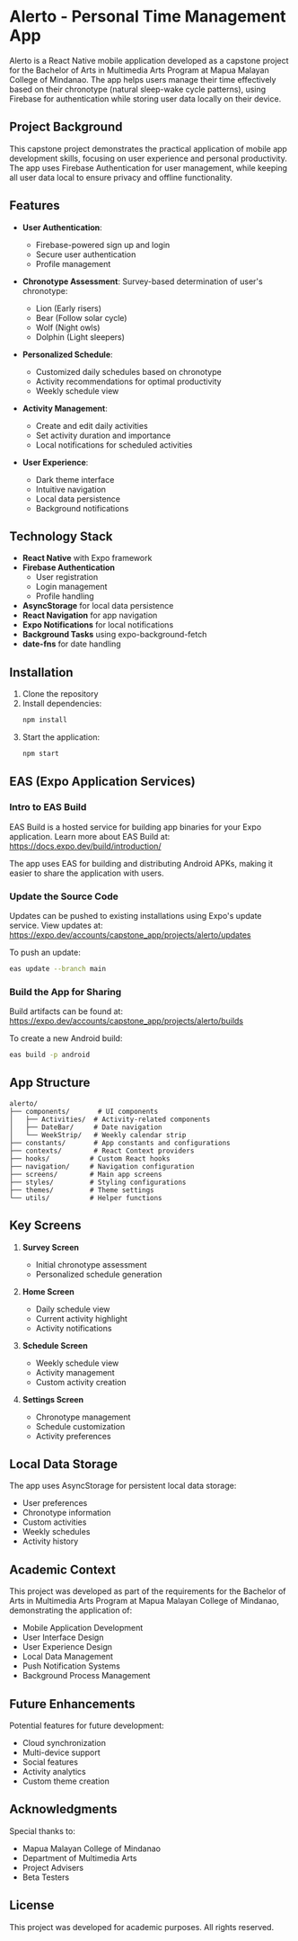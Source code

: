 # Alerto - Personal Time Management App

Alerto is a React Native mobile application developed as a capstone project for the Bachelor of Arts in Multimedia Arts Program at Mapua Malayan College of Mindanao. The app helps users manage their time effectively based on their chronotype (natural sleep-wake cycle patterns), using Firebase for authentication while storing user data locally on their device.

## Project Background

This capstone project demonstrates the practical application of mobile app development skills, focusing on user experience and personal productivity. The app uses Firebase Authentication for user management, while keeping all user data local to ensure privacy and offline functionality.

## Features

- **User Authentication**:
  - Firebase-powered sign up and login
  - Secure user authentication
  - Profile management

- **Chronotype Assessment**: Survey-based determination of user's chronotype:
  - Lion (Early risers)
  - Bear (Follow solar cycle)
  - Wolf (Night owls)
  - Dolphin (Light sleepers)

- **Personalized Schedule**:
  - Customized daily schedules based on chronotype
  - Activity recommendations for optimal productivity
  - Weekly schedule view

- **Activity Management**:
  - Create and edit daily activities
  - Set activity duration and importance
  - Local notifications for scheduled activities

- **User Experience**:
  - Dark theme interface
  - Intuitive navigation
  - Local data persistence
  - Background notifications

## Technology Stack

- **React Native** with Expo framework
- **Firebase Authentication**
  - User registration
  - Login management
  - Profile handling
- **AsyncStorage** for local data persistence
- **React Navigation** for app navigation
- **Expo Notifications** for local notifications
- **Background Tasks** using expo-background-fetch
- **date-fns** for date handling

## Installation

1. Clone the repository
2. Install dependencies:
   ```bash
   npm install
   ```
3. Start the application:
   ```bash
   npm start
   ```

## EAS (Expo Application Services)

### Intro to EAS Build
EAS Build is a hosted service for building app binaries for your Expo application. Learn more about EAS Build at:
https://docs.expo.dev/build/introduction/

The app uses EAS for building and distributing Android APKs, making it easier to share the application with users.

### Update the Source Code
Updates can be pushed to existing installations using Expo's update service. View updates at:
https://expo.dev/accounts/capstone_app/projects/alerto/updates

To push an update:
```bash
eas update --branch main
```

### Build the App for Sharing
Build artifacts can be found at:
https://expo.dev/accounts/capstone_app/projects/alerto/builds

To create a new Android build:
```bash
eas build -p android
```

## App Structure

```
alerto/
├── components/       # UI components
│   ├── Activities/  # Activity-related components
│   ├── DateBar/     # Date navigation
│   └── WeekStrip/   # Weekly calendar strip
├── constants/       # App constants and configurations
├── contexts/        # React Context providers
├── hooks/          # Custom React hooks
├── navigation/     # Navigation configuration
├── screens/        # Main app screens
├── styles/         # Styling configurations
├── themes/         # Theme settings
└── utils/          # Helper functions
```

## Key Screens

1. **Survey Screen**
   - Initial chronotype assessment
   - Personalized schedule generation

2. **Home Screen**
   - Daily schedule view
   - Current activity highlight
   - Activity notifications

3. **Schedule Screen**
   - Weekly schedule view
   - Activity management
   - Custom activity creation

4. **Settings Screen**
   - Chronotype management
   - Schedule customization
   - Activity preferences

## Local Data Storage

The app uses AsyncStorage for persistent local data storage:
- User preferences
- Chronotype information
- Custom activities
- Weekly schedules
- Activity history

## Academic Context

This project was developed as part of the requirements for the Bachelor of Arts in Multimedia Arts Program at Mapua Malayan College of Mindanao, demonstrating the application of:

- Mobile Application Development
- User Interface Design
- User Experience Design
- Local Data Management
- Push Notification Systems
- Background Process Management

## Future Enhancements

Potential features for future development:
- Cloud synchronization
- Multi-device support
- Social features
- Activity analytics
- Custom theme creation

## Acknowledgments

Special thanks to:
- Mapua Malayan College of Mindanao
- Department of Multimedia Arts
- Project Advisers
- Beta Testers

## License

This project was developed for academic purposes. All rights reserved.
